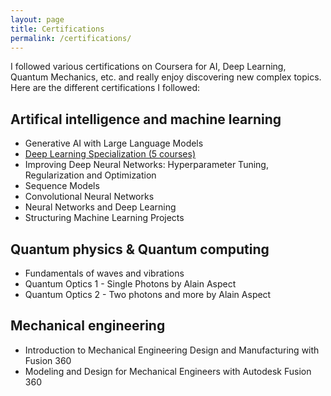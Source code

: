 ```yaml
---
layout: page
title: Certifications
permalink: /certifications/
---
```


I followed various certifications on Coursera for AI, Deep Learning, Quantum Mechanics, etc. and really enjoy discovering new complex topics. Here are the different certifications I followed:

## Artifical intelligence and machine learning

- Generative AI with Large Language Models
- [Deep Learning Specialization (5 courses)](https://coursera.org/share/060c260c19a2007f337dfae390fe4382)
- Improving Deep Neural Networks: Hyperparameter Tuning, Regularization and Optimization
- Sequence Models
- Convolutional Neural Networks
- Neural Networks and Deep Learning
- Structuring Machine Learning Projects

## Quantum physics & Quantum computing

- Fundamentals of waves and vibrations
- Quantum Optics 1 - Single Photons by Alain Aspect
- Quantum Optics 2 - Two photons and more by Alain Aspect

## Mechanical engineering

- Introduction to Mechanical Engineering Design and Manufacturing with Fusion 360
- Modeling and Design for Mechanical Engineers with Autodesk Fusion 360
